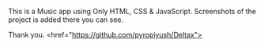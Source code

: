 
This is a Music app using Only HTML, CSS &amp; JavaScript. Screenshots of the project is added there you can see.

Thank you.
<href="https://github.com/pyropiyush/Deltax">
